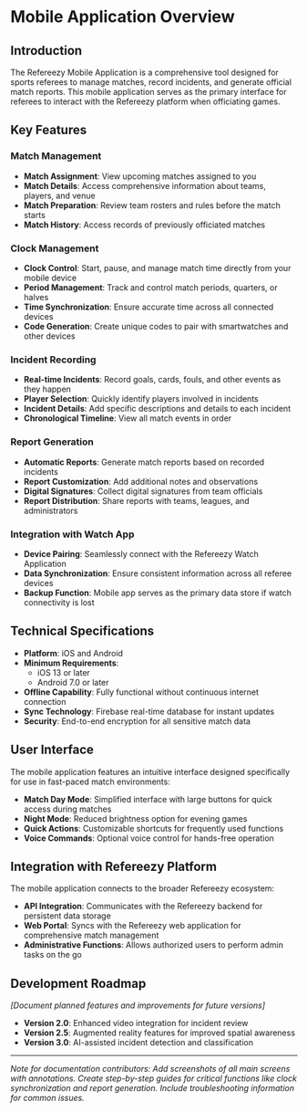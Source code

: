 # Mobile Application Overview

## Introduction

The Refereezy Mobile Application is a comprehensive tool designed for sports referees to manage matches, record incidents, and generate official match reports. This mobile application serves as the primary interface for referees to interact with the Refereezy platform when officiating games.

## Key Features

### Match Management

- **Match Assignment**: View upcoming matches assigned to you
- **Match Details**: Access comprehensive information about teams, players, and venue
- **Match Preparation**: Review team rosters and rules before the match starts
- **Match History**: Access records of previously officiated matches

### Clock Management

- **Clock Control**: Start, pause, and manage match time directly from your mobile device
- **Period Management**: Track and control match periods, quarters, or halves
- **Time Synchronization**: Ensure accurate time across all connected devices
- **Code Generation**: Create unique codes to pair with smartwatches and other devices

### Incident Recording

- **Real-time Incidents**: Record goals, cards, fouls, and other events as they happen
- **Player Selection**: Quickly identify players involved in incidents
- **Incident Details**: Add specific descriptions and details to each incident
- **Chronological Timeline**: View all match events in order

### Report Generation

- **Automatic Reports**: Generate match reports based on recorded incidents
- **Report Customization**: Add additional notes and observations
- **Digital Signatures**: Collect digital signatures from team officials
- **Report Distribution**: Share reports with teams, leagues, and administrators

### Integration with Watch App

- **Device Pairing**: Seamlessly connect with the Refereezy Watch Application
- **Data Synchronization**: Ensure consistent information across all referee devices
- **Backup Function**: Mobile app serves as the primary data store if watch connectivity is lost

## Technical Specifications

- **Platform**: iOS and Android
- **Minimum Requirements**:
  - iOS 13 or later
  - Android 7.0 or later
- **Offline Capability**: Fully functional without continuous internet connection
- **Sync Technology**: Firebase real-time database for instant updates
- **Security**: End-to-end encryption for all sensitive match data

## User Interface

The mobile application features an intuitive interface designed specifically for use in fast-paced match environments:

- **Match Day Mode**: Simplified interface with large buttons for quick access during matches
- **Night Mode**: Reduced brightness option for evening games
- **Quick Actions**: Customizable shortcuts for frequently used functions
- **Voice Commands**: Optional voice control for hands-free operation

## Integration with Refereezy Platform

The mobile application connects to the broader Refereezy ecosystem:

- **API Integration**: Communicates with the Refereezy backend for persistent data storage
- **Web Portal**: Syncs with the Refereezy web application for comprehensive match management
- **Administrative Functions**: Allows authorized users to perform admin tasks on the go

## Development Roadmap

*[Document planned features and improvements for future versions]*

- **Version 2.0**: Enhanced video integration for incident review
- **Version 2.5**: Augmented reality features for improved spatial awareness
- **Version 3.0**: AI-assisted incident detection and classification

---

*Note for documentation contributors: Add screenshots of all main screens with annotations. Create step-by-step guides for critical functions like clock synchronization and report generation. Include troubleshooting information for common issues.*
